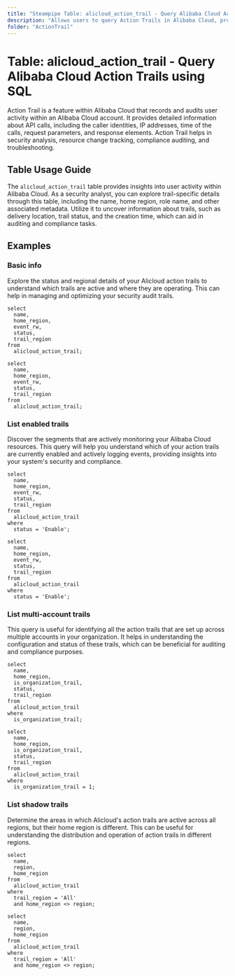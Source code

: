 ```yaml
---
title: "Steampipe Table: alicloud_action_trail - Query Alibaba Cloud Action Trails using SQL"
description: "Allows users to query Action Trails in Alibaba Cloud, providing insights into user activity and operations within the platform."
folder: "ActionTrail"
---
```


# Table: alicloud_action_trail - Query Alibaba Cloud Action Trails using SQL

Action Trail is a feature within Alibaba Cloud that records and audits user activity within an Alibaba Cloud account. It provides detailed information about API calls, including the caller identities, IP addresses, time of the calls, request parameters, and response elements. Action Trail helps in security analysis, resource change tracking, compliance auditing, and troubleshooting.

## Table Usage Guide

The `alicloud_action_trail` table provides insights into user activity within Alibaba Cloud. As a security analyst, you can explore trail-specific details through this table, including the name, home region, role name, and other associated metadata. Utilize it to uncover information about trails, such as delivery location, trail status, and the creation time, which can aid in auditing and compliance tasks.

## Examples

### Basic info
Explore the status and regional details of your Alicloud action trails to understand which trails are active and where they are operating. This can help in managing and optimizing your security audit trails.

```sql+postgres
select
  name,
  home_region,
  event_rw,
  status,
  trail_region
from
  alicloud_action_trail;
```

```sql+sqlite
select
  name,
  home_region,
  event_rw,
  status,
  trail_region
from
  alicloud_action_trail;
```

### List enabled trails
Discover the segments that are actively monitoring your Alibaba Cloud resources. This query will help you understand which of your action trails are currently enabled and actively logging events, providing insights into your system's security and compliance.

```sql+postgres
select
  name,
  home_region,
  event_rw,
  status,
  trail_region
from
  alicloud_action_trail
where
  status = 'Enable';
```

```sql+sqlite
select
  name,
  home_region,
  event_rw,
  status,
  trail_region
from
  alicloud_action_trail
where
  status = 'Enable';
```

### List multi-account trails
This query is useful for identifying all the action trails that are set up across multiple accounts in your organization. It helps in understanding the configuration and status of these trails, which can be beneficial for auditing and compliance purposes.

```sql+postgres
select
  name,
  home_region,
  is_organization_trail,
  status,
  trail_region
from
  alicloud_action_trail
where
  is_organization_trail;
```

```sql+sqlite
select
  name,
  home_region,
  is_organization_trail,
  status,
  trail_region
from
  alicloud_action_trail
where
  is_organization_trail = 1;
```

### List shadow trails
Determine the areas in which Alicloud's action trails are active across all regions, but their home region is different. This can be useful for understanding the distribution and operation of action trails in different regions.

```sql+postgres
select
  name,
  region,
  home_region
from
  alicloud_action_trail
where
  trail_region = 'All'
  and home_region <> region;
```

```sql+sqlite
select
  name,
  region,
  home_region
from
  alicloud_action_trail
where
  trail_region = 'All'
  and home_region <> region;
```